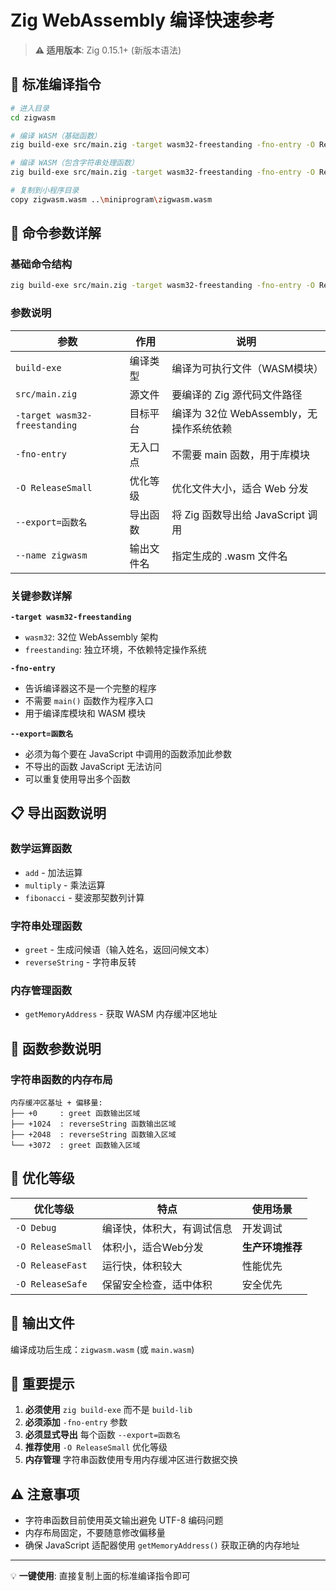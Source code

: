 # Zig WebAssembly 编译快速参考

> **⚠️ 适用版本**: Zig 0.15.1+ (新版本语法)

## 🚀 标准编译指令

```bash
# 进入目录
cd zigwasm

# 编译 WASM（基础函数）
zig build-exe src/main.zig -target wasm32-freestanding -fno-entry -O ReleaseSmall --export=add --export=multiply --export=fibonacci

# 编译 WASM（包含字符串处理函数）
zig build-exe src/main.zig -target wasm32-freestanding -fno-entry -O ReleaseSmall --export=add --export=multiply --export=fibonacci --export=greet --export=reverseString --export=getMemoryAddress --name zigwasm

# 复制到小程序目录
copy zigwasm.wasm ..\miniprogram\zigwasm.wasm
```

## 📖 命令参数详解

### 基础命令结构
```bash
zig build-exe src/main.zig -target wasm32-freestanding -fno-entry -O ReleaseSmall --export=函数名 --name 输出名
```

### 参数说明

| 参数 | 作用 | 说明 |
|------|------|------|
| `build-exe` | 编译类型 | 编译为可执行文件（WASM模块） |
| `src/main.zig` | 源文件 | 要编译的 Zig 源代码文件路径 |
| `-target wasm32-freestanding` | 目标平台 | 编译为 32位 WebAssembly，无操作系统依赖 |
| `-fno-entry` | 无入口点 | 不需要 main 函数，用于库模块 |
| `-O ReleaseSmall` | 优化等级 | 优化文件大小，适合 Web 分发 |
| `--export=函数名` | 导出函数 | 将 Zig 函数导出给 JavaScript 调用 |
| `--name zigwasm` | 输出文件名 | 指定生成的 .wasm 文件名 |

### 关键参数详解

**`-target wasm32-freestanding`**
- `wasm32`: 32位 WebAssembly 架构
- `freestanding`: 独立环境，不依赖特定操作系统

**`-fno-entry`** 
- 告诉编译器这不是一个完整的程序
- 不需要 `main()` 函数作为程序入口
- 用于编译库模块和 WASM 模块

**`--export=函数名`**
- 必须为每个要在 JavaScript 中调用的函数添加此参数
- 不导出的函数 JavaScript 无法访问
- 可以重复使用导出多个函数

## 📋 导出函数说明

### 数学运算函数
- `add` - 加法运算
- `multiply` - 乘法运算  
- `fibonacci` - 斐波那契数列计算

### 字符串处理函数
- `greet` - 生成问候语（输入姓名，返回问候文本）
- `reverseString` - 字符串反转

### 内存管理函数
- `getMemoryAddress` - 获取 WASM 内存缓冲区地址

## 🔧 函数参数说明

### 字符串函数的内存布局
```
内存缓冲区基址 + 偏移量:
├── +0     : greet 函数输出区域
├── +1024  : reverseString 函数输出区域  
├── +2048  : reverseString 函数输入区域
└── +3072  : greet 函数输入区域
```

## 🎯 优化等级

| 优化等级 | 特点 | 使用场景 |
|---------|------|---------|
| `-O Debug` | 编译快，体积大，有调试信息 | 开发调试 |
| `-O ReleaseSmall` | 体积小，适合Web分发 | **生产环境推荐** |
| `-O ReleaseFast` | 运行快，体积较大 | 性能优先 |
| `-O ReleaseSafe` | 保留安全检查，适中体积 | 安全优先 |

## 📁 输出文件

编译成功后生成：`zigwasm.wasm` (或 `main.wasm`)

## 🚨 重要提示

1. **必须使用** `zig build-exe` 而不是 `build-lib`
2. **必须添加** `-fno-entry` 参数
3. **必须显式导出** 每个函数 `--export=函数名`
4. **推荐使用** `-O ReleaseSmall` 优化等级
5. **内存管理** 字符串函数使用专用内存缓冲区进行数据交换

## ⚠️ 注意事项

- 字符串函数目前使用英文输出避免 UTF-8 编码问题
- 内存布局固定，不要随意修改偏移量
- 确保 JavaScript 适配器使用 `getMemoryAddress()` 获取正确的内存地址

---
💡 **一键使用**: 直接复制上面的标准编译指令即可